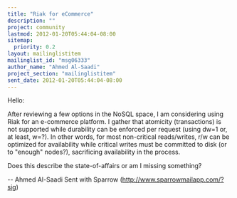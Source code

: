 ```yaml
---
title: "Riak for eCommerce"
description: ""
project: community
lastmod: 2012-01-20T05:44:04-08:00
sitemap:
  priority: 0.2
layout: mailinglistitem
mailinglist_id: "msg06333"
author_name: "Ahmed Al-Saadi"
project_section: "mailinglistitem"
sent_date: 2012-01-20T05:44:04-08:00
---
```



Hello:

After reviewing a few options in the NoSQL space, I am considering using Riak 
for an e-commerce platform. I gather that atomicity (transactions) is not 
supported while durability can be enforced per request (using dw=1 or, at 
least, w=?). In other words, for most non-critical 
reads/writes, r/w can be optimized for availability while critical writes must 
be committed to disk (or to "enough" nodes?), sacrificing availability in the 
process.

Does this describe the state-of-affairs or am I missing something? 

-- 
Ahmed Al-Saadi
Sent with Sparrow (http://www.sparrowmailapp.com/?sig)

